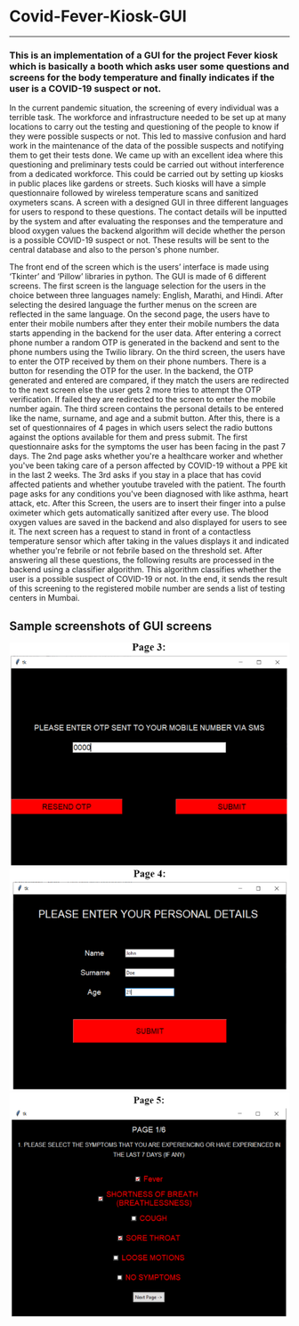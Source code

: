 # Covid-Fever-Kiosk-GUI
---
### This is an implementation of a GUI for the project Fever kiosk which is basically a booth which asks user some questions and screens for the body temperature and finally indicates if the user is a COVID-19 suspect or not.


In the current pandemic situation, the screening of every individual was a terrible task. The workforce and infrastructure needed to be set up at many locations to carry out the testing and questioning of the people to know if they were possible suspects or not. This led to massive confusion and hard work in the maintenance of the data of the possible suspects and notifying them to get their tests done. We came up with an excellent idea where this questioning and preliminary tests could be carried out without interference from a dedicated workforce. This could be carried out by setting up kiosks in public places like gardens or streets. Such kiosks will have a simple questionnaire followed by wireless temperature scans and sanitized oxymeters scans. A screen with a designed GUI in three different languages for users to respond to these questions. The contact details will be inputted by the system and after evaluating the responses and the temperature and blood oxygen values the backend algorithm will decide whether the person is a possible COVID-19 suspect or not. These results will be sent to the central database and also to the person's phone number.


The front end of the screen which is the users’ interface is made using ‘Tkinter’ and ‘Pillow’ libraries in python. The GUI is made of 6 different screens. The first screen is the language selection for the users in the choice between three languages namely: English, Marathi, and Hindi. After selecting the desired language the further menus on the screen are reflected in the same language. On the second page, the users have to enter their mobile numbers after they enter their mobile numbers the data starts appending in the backend for the user data. After entering a correct phone number a random OTP is generated in the backend and sent to the phone numbers using the Twilio library. On the third screen, the users have to enter the OTP received by them on their phone numbers. There is a button for resending the OTP for the user. In the backend, the OTP generated and entered are compared, if they match the users are redirected to the next screen else the user gets 2 more tries to attempt the OTP verification. If failed they are redirected to the screen to enter the mobile number again. The third screen contains the personal details to be entered like the name, surname, and age and a submit button. After this, there is a set of questionnaires of 4 pages in which users select the radio buttons against the options available for them and press submit. The first questionnaire asks for the symptoms the user has been facing in the past 7 days. The 2nd page asks whether you're a healthcare worker and whether you've been taking care of a person affected by COVID-19 without a PPE kit in the last 2 weeks. The 3rd asks if you stay in a place that has covid affected patients and whether youtube traveled with the patient. The fourth page asks for any conditions you've been diagnosed with like asthma, heart attack, etc. After this Screen, the users are to insert their finger into a pulse oximeter which gets automatically sanitized after every use. The blood oxygen values are saved in the backend and also displayed for users to see it. The next screen has a request to stand in front of a contactless temperature sensor which after taking in the values displays it and indicated whether you're febrile or not febrile based on the threshold set. After answering all these questions, the following results are processed in the backend using a classifier algorithm. This algorithm classifies whether the user is a possible suspect of COVID-19 or not. In the end, it sends the result of this screening to the registered mobile number are sends a list of testing centers in Mumbai.

## Sample screenshots of GUI screens

![My Image](src/Screenshot%202023-12-04%20225352.png)
![My Image](src/Screenshot%202023-12-04%20225401.png)
![My Image](src/Screenshot%202023-12-04%20225415.png)

